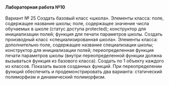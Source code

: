#### Лабораторная работа №10
Вариант № 25
Создать базовый класс «школа». Элементы класса: поле, содержащее название школы; поле, содержащее значение числа обучаемых в школе (статус доступа protected); конструктор для инициализации полей; функция для печати параметров школы. Создать производный класс «специализированная школа». Элементы класса: дополнительно поле, содержащее название специализации школы;  конструктор для инициализации полей; переопределенная функция печати параметров школы (внутри переопределенной функции должна вызываться функция из базового класса). Создать по 1 объекту каждого из классов. Показать вызов созданных функций. При переопределении функций обеспечить и продемонстрировать два варианта: статический полиморфизм и динамический полиморфизм.
